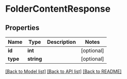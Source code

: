 # FolderContentResponse

## Properties

Name | Type | Description | Notes
------------ | ------------- | ------------- | -------------
**id** | **int** |  | [optional]
**type** | **string** |  | [optional]

[[Back to Model list]](../../README.md#models) [[Back to API list]](../../README.md#endpoints) [[Back to README]](../../README.md)
